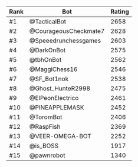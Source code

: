 Rank|Bot|Rating
---|---|---
#1|@TacticalBot|2658
#2|@CourageousCheckmate7|2628
#3|@Speeedrunchessgames|2603
#4|@DarkOnBot|2575
#5|@tbhOnBot|2562
#6|@MaggiChess16|2546
#7|@SF_Bot1nok|2538
#8|@Ghost_HunteR2998|2475
#9|@ElPeonElectrico|2461
#10|@PINEAPPLEMASK|2452
#11|@ToromBot|2406
#12|@RaspFish|2369
#13|@VEER-OMEGA-BOT|2252
#14|@is_BOSS|1917
#15|@pawnrobot|1340
